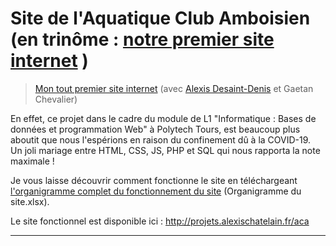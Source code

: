 # Site de l'Aquatique Club Amboisien (en trinôme : <a href="http://projets.alexischatelain.fr/aca">notre premier site internet</a> )
> <a href="http://projets.alexischatelain.fr/aca">Mon tout premier site internet</a> (avec <a target='_blank' href='https://github.com/AlexisDD'>Alexis Desaint-Denis</a> et Gaetan Chevalier)

En effet, ce projet dans le cadre du module de L1 "Informatique : Bases de données et programmation Web" à Polytech Tours, 
est beaucoup plus aboutit que nous l'espérions en raison du confinement dû à la COVID-19.<br>
Un joli mariage entre HTML, CSS, JS, PHP et SQL qui nous rapporta la note maximale ! <br>

Je vous laisse découvrir comment fonctionne le site en téléchargeant <a target='_blank' href='https://github.com/AlexisChatelain/aca/raw/main/Organigramme%20du%20site.xlsx'>l'organigramme complet du fonctionnement du site</a> (Organigramme du site.xlsx).

Le site fonctionnel est disponible ici : http://projets.alexischatelain.fr/aca

---
